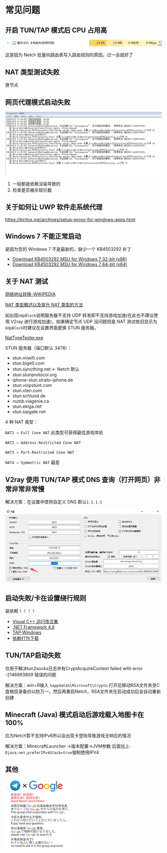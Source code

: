 # 常见问题

## 开启 TUN/TAP 模式后 CPU 占用高

![](resources/screenshots/faq/tuntap-high-cpu-usage.png)

这是因为 Netch 批量向路由表写入路由规则的原因，过一会就好了

## NAT 类型测试失败

换节点

## 网页代理模式启动失败

![](resources/screenshots/faq/web-proxy-mode-failed-to-start.png)

1. 一般都是依赖没装导致的
2. 检查是否被杀软拦截

## 关于如何让 UWP 软件走系统代理

https://kiritox.me/archives/setup-proxy-for-windows-apps.html

## Windows 7 不能正常启动

是因为您的 Windows 7 不是最新的，缺少一个 KB4503292 补丁

- [Download KB4503292 MSU for Windows 7 32-bit (x86)](http://download.windowsupdate.com/d/msdownload/update/software/secu/2019/06/windows6.1-kb4503292-x86_932f3cccb6343fa2339648b391b80d28f8134870.msu)
- [Download KB4503292 MSU for Windows 7 64-bit (x64)](http://download.windowsupdate.com/d/msdownload/update/software/secu/2019/06/windows6.1-kb4503292-x64_a35bb4ea16d1d529fde9abfe8a0c16e9061f74cd.msu)

## 关于 NAT 测试

[网络地址转换-WIKIPEDIA](https://zh.wikipedia.org/wiki/%E7%BD%91%E7%BB%9C%E5%9C%B0%E5%9D%80%E8%BD%AC%E6%8D%A2)

[NAT 类型概述以及提升 NAT 类型的方法](https://www.jianshu.com/p/478a4acc9d74)

如出现`UdpBlock`说明服务器不支持 UDP 转发即不支持游戏加速(在此也不建议使用 V2ray 进行游戏加速)，如果确定节点 UDP 没问题但是 NAT 测试依旧显示为`UdpBlock`时建议在设置界面更换 STUN 服务器。

[NatTypeTester.exe](https://github.com/HMBSbige/NatTypeTester)

STUN 服务器（端口默认 3478）：

- stun.miwifi.com
- stun.bige0.com
- stun.syncthing.net <- Netch 默认
- stun.stunprotocol.org
- iphone-stun.strato-iphone.de
- stun.voipstunt.com
- stun.xten.com
- stun.schlund.de
- numb.viagenie.ca
- stun.ekiga.net
- stun.sipgate.net

4 种 NAT 类型：

`NAT1 → Full Cone NAT` 此类型可获得最佳游戏体验

`NAT2 → Address-Restricted Cone NAT`

`NAT3 → Port-Restricted Cone NAT`

`NAT4 → Symmetric NAT` 最差

## V2ray 使用 TUN/TAP 模式 DNS 查询（打开网页）非常非常非常慢

解决方案：在设置中使用自定义 DNS 默认`1.1.1.1`

![](resources/screenshots/faq/v2rayTunTap.png)

## 启动失败/卡在设置绕行规则

装依赖！！！！

- [Visual C++ 运行库合集](https://www.google.com/search?q=Visual+C%2B%2B+%E8%BF%90%E8%A1%8C%E5%BA%93%E5%90%88%E9%9B%86)
- [.NET Framework 4.8](https://dotnet.microsoft.com/download/dotnet-framework/thank-you/net48-offline-installer)
- [TAP-Windows](https://build.openvpn.net/downloads/releases/tap-windows-9.21.2.exe)
- [依赖打包下载](https://mega.nz/file/9OQ1EazJ#0pjJ3xt57AVLr29vYEEv15GSACtXVQOGlEOPpi_2Ico)

## TUN/TAP启动失败

仅用于解决tun2socks日志中有CryptAcquireContext failed with error -2146893809 错误的问题

解决方案：win+R输入 `%appdata%\Microsoft\Crypto` 打开后移动RSA文件夹至C盘根目录备份以防万一，然后再重启Netch，RSA文件夹在启动成功后会自动重新创建

## Minecraft (Java) 模式启动后游戏载入地图卡在100%

应为Netch暂不支持IPv6所以会出现卡登陆导致游戏无响应的情况

解决方案：MinecraftLauncher ->版本配置->JVM参数 后面加上`-Djava.net.preferIPv4Stack=true`强制使用IPV4


## 其他

![](resources/screenshots/faq/Google.png)
